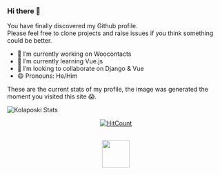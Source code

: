 ### Hi there 👋


You have finally discovered my Github profile. <br>
Please feel free to clone projects and raise issues if you think something could be better.


- 🔭 I’m currently working on Woocontacts
- 🌱 I’m currently learning Vue.js
- 👯 I’m looking to collaborate on Django & Vue
- 😄 Pronouns: He/Him

These are the current stats of my profile, the image was generated the moment you visited this site :scream:.

 ![Kolaposki Stats](https://gitlang.mrmarble.dev/kolaposki?format=svg&background=%23eee "Kolaposki languages stats")


<div align="center">

  [![HitCount](http://hits.dwyl.com/kolaposki/kolaposki.svg)]()

  <br>
  <a target="_blank" href="https://twitter.com/KolapoOshodi"><img src="https://cdn3.iconfinder.com/data/icons/social-media-circle/512/circle-twitter-512.png" height='64px' width='64px' /></a>
</div>

<!--
<div align="center" width="50">

<img src="https://i.imgur.com/dTYwdG1.gif" alt="Welcome!" width="300"/>

</div>

You have finally discovered my Github profile. <br>
Please feel free to clone projects and raise issues if you think something could be better.

Happy Coding! 😊

I'm a end developer and technical writer based in France. 

<div align="center">

### 🚀 Skills
![forthebadge](https://img.shields.io/badge/python-%233776AB.svg?&style=for-the-badge&logo=python)

  [![HitCount](http://hits.dwyl.com/kolaposki/kolaposki.svg)]()

### 👨👩 Social

[!<img src="https://img.shields.io/badge/instagram-%23E4405F.svg?&style=for-the-badge&logo=instagram&logoColor=white" />](instagram.com/kolaposki)


[!<img src="https://img.shields.io/badge/twitter-%23E4405F.svg?&style=for-the-badge&logo=twitter&logoColor=white" />](twitter.com/kolaposki)

<img src="https://img.shields.io/badge/instagram-%23E4405F.svg?&style=for-the-badge&logo=instagram&logoColor=white" />
  
</div>
-->
